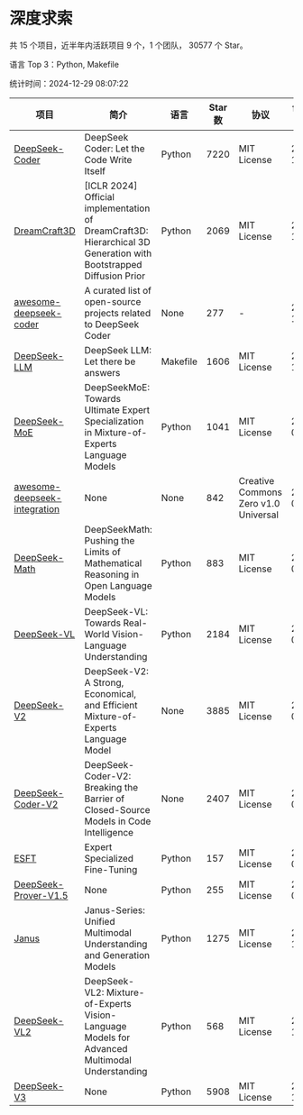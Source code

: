 # 深度求索

共 15 个项目，近半年内活跃项目 9 个，1 个团队， 30577 个 Star。

语言 Top 3：Python, Makefile

统计时间：2024-12-29 08:07:22

| 项目 | 简介 | 语言 | Star 数 | 协议 | 创建时间 | 最后更新时间 | 最后提交时间 |
| --- | --- | --- | --- | --- | --- | --- | --- |
| [DeepSeek-Coder](https://github.com/deepseek-ai/DeepSeek-Coder) | DeepSeek Coder: Let the Code Write Itself | Python | 7220 | MIT License | 2023-10-20 | 2024-12-29 | 2024-05-21 |
| [DreamCraft3D](https://github.com/deepseek-ai/DreamCraft3D) | [ICLR 2024] Official implementation of DreamCraft3D: Hierarchical 3D Generation with Bootstrapped Diffusion Prior | Python | 2069 | MIT License | 2023-10-23 | 2024-12-28 | 2024-08-21 |
| [awesome-deepseek-coder](https://github.com/deepseek-ai/awesome-deepseek-coder) | A curated list of open-source projects related to DeepSeek Coder | None | 277 | - | 2023-11-06 | 2024-12-28 | 2024-04-03 |
| [DeepSeek-LLM](https://github.com/deepseek-ai/DeepSeek-LLM) | DeepSeek LLM: Let there be answers | Makefile | 1606 | MIT License | 2023-11-29 | 2024-12-29 | 2024-02-04 |
| [DeepSeek-MoE](https://github.com/deepseek-ai/DeepSeek-MoE) | DeepSeekMoE: Towards Ultimate Expert Specialization in Mixture-of-Experts Language Models | Python | 1041 | MIT License | 2024-01-02 | 2024-12-29 | 2024-01-16 |
| [awesome-deepseek-integration](https://github.com/deepseek-ai/awesome-deepseek-integration) | None | None | 842 | Creative Commons Zero v1.0 Universal | 2024-01-11 | 2024-12-29 | 2024-12-27 |
| [DeepSeek-Math](https://github.com/deepseek-ai/DeepSeek-Math) | DeepSeekMath: Pushing the Limits of Mathematical Reasoning in Open Language Models | Python | 883 | MIT License | 2024-02-05 | 2024-12-29 | 2024-04-15 |
| [DeepSeek-VL](https://github.com/deepseek-ai/DeepSeek-VL) | DeepSeek-VL: Towards Real-World Vision-Language Understanding | Python | 2184 | MIT License | 2024-03-07 | 2024-12-28 | 2024-04-24 |
| [DeepSeek-V2](https://github.com/deepseek-ai/DeepSeek-V2) | DeepSeek-V2: A Strong, Economical, and Efficient Mixture-of-Experts Language Model | None | 3885 | MIT License | 2024-04-22 | 2024-12-29 | 2024-09-25 |
| [DeepSeek-Coder-V2](https://github.com/deepseek-ai/DeepSeek-Coder-V2) | DeepSeek-Coder-V2: Breaking the Barrier of Closed-Source Models in Code Intelligence | None | 2407 | MIT License | 2024-06-14 | 2024-12-29 | 2024-09-24 |
| [ESFT](https://github.com/deepseek-ai/ESFT) | Expert Specialized Fine-Tuning | Python | 157 | MIT License | 2024-07-04 | 2024-12-28 | 2024-09-22 |
| [DeepSeek-Prover-V1.5](https://github.com/deepseek-ai/DeepSeek-Prover-V1.5) | None | Python | 255 | MIT License | 2024-08-15 | 2024-12-28 | 2024-08-16 |
| [Janus](https://github.com/deepseek-ai/Janus) | Janus-Series: Unified Multimodal Understanding and Generation Models | Python | 1275 | MIT License | 2024-10-18 | 2024-12-29 | 2024-11-13 |
| [DeepSeek-VL2](https://github.com/deepseek-ai/DeepSeek-VL2) | DeepSeek-VL2: Mixture-of-Experts Vision-Language Models for Advanced Multimodal Understanding | Python | 568 | MIT License | 2024-12-13 | 2024-12-29 | 2024-12-26 |
| [DeepSeek-V3](https://github.com/deepseek-ai/DeepSeek-V3) | None | Python | 5908 | MIT License | 2024-12-26 | 2024-12-29 | 2024-12-27 |
